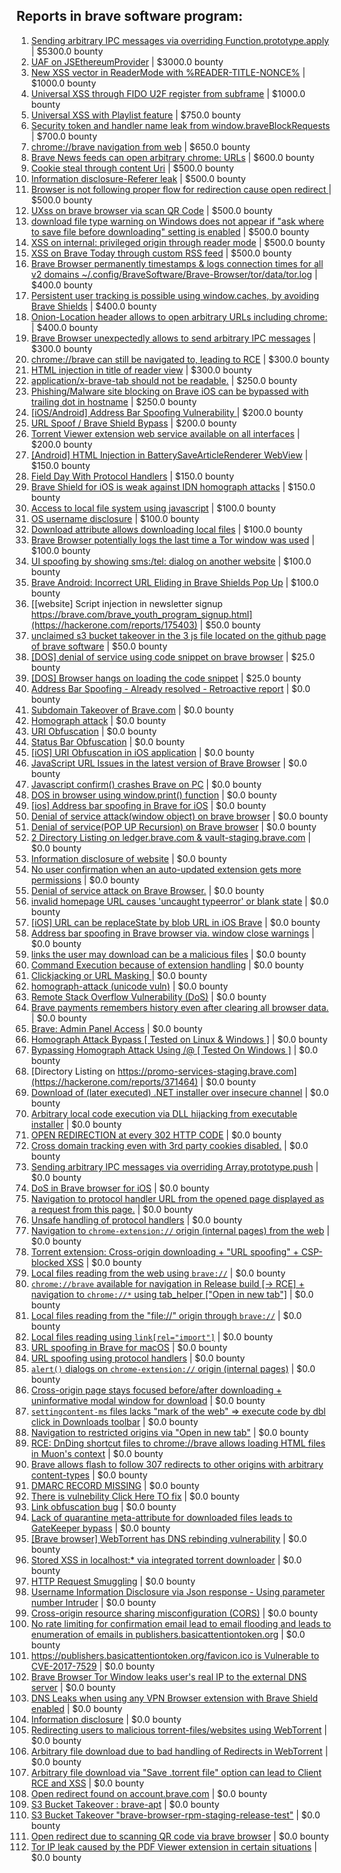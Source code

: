 ## Reports in brave software program:
1. [Sending arbitrary IPC messages via overriding Function.prototype.apply](https://hackerone.com/reports/188086) | $5300.0 bounty
2. [UAF on JSEthereumProvider](https://hackerone.com/reports/1977252) | $3000.0 bounty
3. [New XSS vector in ReaderMode with %READER-TITLE-NONCE%](https://hackerone.com/reports/1436142) | $1000.0 bounty
4. [Universal XSS through FIDO U2F register from subframe](https://hackerone.com/reports/993670) | $1000.0 bounty
5. [Universal XSS with Playlist feature](https://hackerone.com/reports/1436558) | $750.0 bounty
6. [Security token and handler name leak from window.braveBlockRequests](https://hackerone.com/reports/1668723) | $700.0 bounty
7. [chrome://brave navigation from web](https://hackerone.com/reports/415967) | $650.0 bounty
8. [Brave News feeds can open arbitrary chrome: URLs](https://hackerone.com/reports/1819668) | $600.0 bounty
9. [Cookie steal through content Uri](https://hackerone.com/reports/876192) | $500.0 bounty
10. [Information disclosure-Referer leak](https://hackerone.com/reports/1337624) | $500.0 bounty
11. [Browser is not following proper flow for redirection cause open redirect ](https://hackerone.com/reports/1579374) | $500.0 bounty
12. [UXss on brave browser via scan QR Code](https://hackerone.com/reports/1884042) | $500.0 bounty
13. [download file type warning on Windows does not appear if "ask where to save file before downloading" setting is enabled](https://hackerone.com/reports/1848062) | $500.0 bounty
14. [XSS on internal: privileged origin through reader mode](https://hackerone.com/reports/1438028) | $500.0 bounty
15. [XSS on Brave Today through custom RSS feed](https://hackerone.com/reports/1184379) | $500.0 bounty
16. [Brave Browser permanently timestamps & logs connection times for all v2 domains ~/.config/BraveSoftware/Brave-Browser/tor/data/tor.log](https://hackerone.com/reports/1249056) | $400.0 bounty
17. [Persistent user tracking is possible using window.caches, by avoiding Brave Shields](https://hackerone.com/reports/1668815) | $400.0 bounty
18. [Onion-Location header allows to open arbitrary URLs including chrome:](https://hackerone.com/reports/1089995) | $400.0 bounty
19. [Brave Browser unexpectedly allows to send arbitrary IPC messages](https://hackerone.com/reports/187542) | $300.0 bounty
20. [chrome://brave can still be navigated to, leading to RCE](https://hackerone.com/reports/415178) | $300.0 bounty
21. [HTML injection in title of reader view](https://hackerone.com/reports/991713) | $300.0 bounty
22. [application/x-brave-tab should not be readable.](https://hackerone.com/reports/258578) | $250.0 bounty
23. [Phishing/Malware site blocking on Brave iOS can be bypassed with trailing dot in hostname](https://hackerone.com/reports/1068505) | $250.0 bounty
24. [[iOS/Android] Address Bar Spoofing Vulnerability ](https://hackerone.com/reports/175958) | $200.0 bounty
25. [URL Spoof / Brave Shield Bypass](https://hackerone.com/reports/255991) | $200.0 bounty
26. [Torrent Viewer extension web service available on all interfaces](https://hackerone.com/reports/300181) | $200.0 bounty
27. [[Android] HTML Injection in BatterySaveArticleRenderer WebView](https://hackerone.com/reports/176065) | $150.0 bounty
28. [Field Day With Protocol Handlers](https://hackerone.com/reports/416040) | $150.0 bounty
29. [Brave Shield for iOS is weak against IDN homograph attacks](https://hackerone.com/reports/1819329) | $150.0 bounty
30. [Access to local file system using javascript](https://hackerone.com/reports/175979) | $100.0 bounty
31. [OS username disclosure](https://hackerone.com/reports/258585) | $100.0 bounty
32. [Download attribute allows downloading local files](https://hackerone.com/reports/258710) | $100.0 bounty
33. [Brave Browser potentially logs the last time a Tor window was used](https://hackerone.com/reports/1024668) | $100.0 bounty
34. [UI spoofing by showing sms:/tel: dialog on another website](https://hackerone.com/reports/1819652) | $100.0 bounty
35. [Brave Android: Incorrect URL Eliding in Brave Shields Pop Up](https://hackerone.com/reports/2501378) | $100.0 bounty
36. [[website] Script injection in newsletter signup https://brave.com/brave_youth_program_signup.html](https://hackerone.com/reports/175403) | $50.0 bounty
37. [unclaimed s3 bucket takeover in the 3 js file located on the github page of  brave software](https://hackerone.com/reports/1316650) | $50.0 bounty
38. [[DOS] denial of service using code snippet on brave browser](https://hackerone.com/reports/181558) | $25.0 bounty
39. [[DOS] Browser hangs on loading the code snippet](https://hackerone.com/reports/181686) | $25.0 bounty
40. [Address Bar Spoofing - Already resolved - Retroactive report](https://hackerone.com/reports/175779) | $0.0 bounty
41. [Subdomain Takeover of Brave.com](https://hackerone.com/reports/175397) | $0.0 bounty
42. [Homograph attack](https://hackerone.com/reports/175286) | $0.0 bounty
43. [URI Obfuscation](https://hackerone.com/reports/175529) | $0.0 bounty
44. [Status Bar Obfuscation](https://hackerone.com/reports/175701) | $0.0 bounty
45. [[iOS] URI Obfuscation in iOS application](https://hackerone.com/reports/176159) | $0.0 bounty
46. [JavaScript URL Issues in the latest version of Brave Browser](https://hackerone.com/reports/176083) | $0.0 bounty
47. [Javascript confirm() crashes Brave on PC](https://hackerone.com/reports/176076) | $0.0 bounty
48. [DOS in browser using window.print() function](https://hackerone.com/reports/176364) | $0.0 bounty
49. [[ios] Address bar spoofing in Brave for iOS](https://hackerone.com/reports/176929) | $0.0 bounty
50. [Denial of service attack(window object) on brave browser](https://hackerone.com/reports/176197) | $0.0 bounty
51. [Denial of service(POP UP Recursion) on Brave browser](https://hackerone.com/reports/179248) | $0.0 bounty
52. [2 Directory Listing on ledger.brave.com & vault-staging.brave.com](https://hackerone.com/reports/175320) | $0.0 bounty
53. [Information disclosure of website](https://hackerone.com/reports/179121) | $0.0 bounty
54. [No user confirmation when an auto-updated extension gets more permissions](https://hackerone.com/reports/199243) | $0.0 bounty
55. [Denial of service attack on Brave Browser.](https://hackerone.com/reports/176066) | $0.0 bounty
56. [invalid homepage URL causes 'uncaught typeerror' or blank state](https://hackerone.com/reports/177184) | $0.0 bounty
57. [[iOS] URL can be replaceState by blob URL in iOS Brave](https://hackerone.com/reports/215044) | $0.0 bounty
58. [Address bar spoofing in Brave browser via. window close warnings](https://hackerone.com/reports/208834) | $0.0 bounty
59. [links the user may download can be a malicious files](https://hackerone.com/reports/182557) | $0.0 bounty
60. [Command Execution because of extension handling](https://hackerone.com/reports/188078) | $0.0 bounty
61. [Clickjacking or URL Masking ](https://hackerone.com/reports/204198) | $0.0 bounty
62. [homograph-attack (unicode vuln)](https://hackerone.com/reports/221461) | $0.0 bounty
63. [Remote Stack Overflow Vulnerability (DoS)](https://hackerone.com/reports/181061) | $0.0 bounty
64. [Brave payments remembers history even after clearing all browser data.](https://hackerone.com/reports/203088) | $0.0 bounty
65. [Brave: Admin Panel Access](https://hackerone.com/reports/175366) | $0.0 bounty
66. [Homograph Attack Bypass [ Tested on Linux & Windows ]](https://hackerone.com/reports/268984) | $0.0 bounty
67. [Bypassing Homograph Attack Using /@ [ Tested On Windows ]](https://hackerone.com/reports/317931) | $0.0 bounty
68. [Directory Listing on https://promo-services-staging.brave.com](https://hackerone.com/reports/371464) | $0.0 bounty
69. [Download of (later executed) .NET installer over insecure channel](https://hackerone.com/reports/272231) | $0.0 bounty
70. [Arbitrary local code execution via DLL hijacking from executable installer](https://hackerone.com/reports/272221) | $0.0 bounty
71. [OPEN REDIRECTION at every 302 HTTP CODE](https://hackerone.com/reports/369447) | $0.0 bounty
72. [Cross domain tracking even with 3rd party cookies disabled.](https://hackerone.com/reports/331428) | $0.0 bounty
73. [Sending arbitrary IPC messages via overriding Array.prototype.push](https://hackerone.com/reports/188561) | $0.0 bounty
74. [DoS in Brave browser for iOS](https://hackerone.com/reports/357665) | $0.0 bounty
75. [Navigation to protocol handler URL from the opened page displayed as a request from this page.](https://hackerone.com/reports/374969) | $0.0 bounty
76. [Unsafe handling of protocol handlers](https://hackerone.com/reports/369185) | $0.0 bounty
77. [Navigation to `chrome-extension://` origin (internal pages) from the web](https://hackerone.com/reports/378805) | $0.0 bounty
78. [Torrent extension: Cross-origin downloading + "URL spoofing" + CSP-blocked XSS](https://hackerone.com/reports/378864) | $0.0 bounty
79. [Local files reading from the web using `brave://`](https://hackerone.com/reports/390013) | $0.0 bounty
80. [`chrome://brave` available for navigation in Release build [-> RCE] + navigation to `chrome://*` using tab_helper ["Open in new tab"]](https://hackerone.com/reports/395737) | $0.0 bounty
81. [Local files reading from the "file://" origin through `brave://`](https://hackerone.com/reports/390362) | $0.0 bounty
82. [Local files reading using `link[rel="import"]`](https://hackerone.com/reports/375329) | $0.0 bounty
83. [URL spoofing in Brave for macOS](https://hackerone.com/reports/369086) | $0.0 bounty
84. [URL spoofing using protocol handlers](https://hackerone.com/reports/373721) | $0.0 bounty
85. [`alert()` dialogs on `chrome-extension://` origin (internal pages)](https://hackerone.com/reports/378809) | $0.0 bounty
86. [Cross-origin page stays focused before/after downloading + uninformative modal window for download](https://hackerone.com/reports/375259) | $0.0 bounty
87. [`settingcontent-ms` files lacks "mark of the web" => execute code by dbl click in Downloads toolbar](https://hackerone.com/reports/377206) | $0.0 bounty
88. [Navigation to restricted origins via "Open in new tab"](https://hackerone.com/reports/369218) | $0.0 bounty
89. [RCE: DnDing shortcut files to chrome://brave allows loading HTML files in Muon's context](https://hackerone.com/reports/415258) | $0.0 bounty
90. [Brave allows flash to follow 307 redirects to other origins with arbitrary content-types](https://hackerone.com/reports/449478) | $0.0 bounty
91. [DMARC RECORD MISSING](https://hackerone.com/reports/491753) | $0.0 bounty
92. [There is vulnebility Click Here TO fix](https://hackerone.com/reports/319036) | $0.0 bounty
93. [Link obfuscation bug](https://hackerone.com/reports/669440) | $0.0 bounty
94. [Lack of quarantine meta-attribute for downloaded files leads to GateKeeper bypass](https://hackerone.com/reports/374106) | $0.0 bounty
95. [[Brave browser] WebTorrent has DNS rebinding vulnerability](https://hackerone.com/reports/663729) | $0.0 bounty
96. [Stored XSS in localhost:* via integrated torrent downloader](https://hackerone.com/reports/681617) | $0.0 bounty
97. [HTTP Request Smuggling](https://hackerone.com/reports/866382) | $0.0 bounty
98. [Username Information Disclosure via Json response - Using parameter number Intruder](https://hackerone.com/reports/812351) | $0.0 bounty
99. [Cross-origin resource sharing misconfiguration (CORS)](https://hackerone.com/reports/954512) | $0.0 bounty
100. [No rate limiting for confirmation email lead to email flooding and leads to enumeration of emails in publishers.basicattentiontoken.org](https://hackerone.com/reports/854793) | $0.0 bounty
101. [https://publishers.basicattentiontoken.org/favicon.ico is Vulnerable to CVE-2017-7529](https://hackerone.com/reports/980856) | $0.0 bounty
102. [Brave Browser Tor Window leaks user's real IP to the external DNS server](https://hackerone.com/reports/1077022) | $0.0 bounty
103. [DNS Leaks when using any VPN Browser extension with Brave Shield enabled](https://hackerone.com/reports/1203842) | $0.0 bounty
104. [Information disclosure](https://hackerone.com/reports/1347249) | $0.0 bounty
105. [Redirecting users to malicious torrent-files/websites using WebTorrent](https://hackerone.com/reports/968328) | $0.0 bounty
106. [Arbitrary file download due to bad handling of Redirects in WebTorrent](https://hackerone.com/reports/975514) | $0.0 bounty
107. [Arbitrary file download via "Save .torrent file" option can lead to Client RCE and XSS](https://hackerone.com/reports/963155) | $0.0 bounty
108. [Open redirect found on account.brave.com](https://hackerone.com/reports/1338437) | $0.0 bounty
109. [S3 Bucket Takeover : brave-apt](https://hackerone.com/reports/1791558) | $0.0 bounty
110. [S3 Bucket Takeover  "brave-browser-rpm-staging-release-test"](https://hackerone.com/reports/1835133) | $0.0 bounty
111. [Open redirect due to scanning QR code via brave browser](https://hackerone.com/reports/1946534) | $0.0 bounty
112. [Tor IP leak caused by the PDF Viewer extension in certain situations](https://hackerone.com/reports/604945) | $0.0 bounty